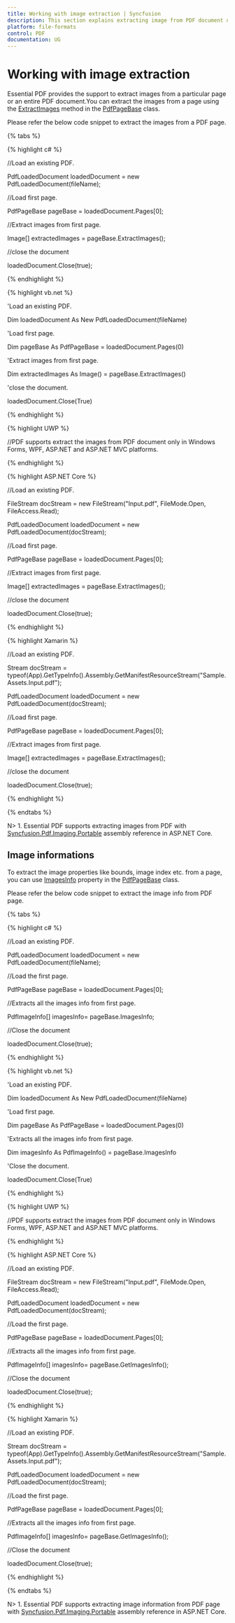 ```yaml
---
title: Working with image extraction | Syncfusion
description: This section explains extracting image from PDF document using Essential PDF
platform: file-formats
control: PDF
documentation: UG
---
```

# Working with image extraction

Essential PDF provides the support to extract images from a particular page or an entire PDF document.You can extract the images from a page using the [ExtractImages](https://help.syncfusion.com/cr/file-formats/Syncfusion.Pdf.Base~Syncfusion.Pdf.PdfPageBase~ExtractImages().html) method in the [PdfPageBase](https://help.syncfusion.com/cr/file-formats/Syncfusion.Pdf.Base~Syncfusion.Pdf.PdfPageBase.html) class.

Please refer the below code snippet to extract the images from a PDF page.

{% tabs %}  

{% highlight c# %}


//Load an existing PDF.

PdfLoadedDocument loadedDocument = new PdfLoadedDocument(fileName);

//Load first page.

PdfPageBase pageBase = loadedDocument.Pages[0];

//Extract images from first page.

Image[] extractedImages = pageBase.ExtractImages();

//close the document

loadedDocument.Close(true);





{% endhighlight %}

{% highlight vb.net %}


'Load an existing PDF.

Dim loadedDocument As New PdfLoadedDocument(fileName)

'Load first page.

Dim pageBase As PdfPageBase = loadedDocument.Pages(0)

'Extract images from first page.

Dim extractedImages As Image() = pageBase.ExtractImages()

'close the document.

loadedDocument.Close(True)





{% endhighlight %}

{% highlight UWP %}

//PDF supports extract the images from PDF document only in Windows Forms, WPF, ASP.NET and ASP.NET MVC platforms.

{% endhighlight %}

{% highlight ASP.NET Core %}


//Load an existing PDF.

FileStream docStream = new FileStream("Input.pdf", FileMode.Open, FileAccess.Read);

PdfLoadedDocument loadedDocument = new PdfLoadedDocument(docStream);

//Load first page.

PdfPageBase pageBase = loadedDocument.Pages[0];

//Extract images from first page.

Image[] extractedImages = pageBase.ExtractImages();

//close the document

loadedDocument.Close(true);





{% endhighlight %}

{% highlight Xamarin %}


//Load an existing PDF.

Stream docStream = typeof(App).GetTypeInfo().Assembly.GetManifestResourceStream("Sample.Assets.Input.pdf");

PdfLoadedDocument loadedDocument = new PdfLoadedDocument(docStream);

//Load first page.

PdfPageBase pageBase = loadedDocument.Pages[0];

//Extract images from first page.

Image[] extractedImages = pageBase.ExtractImages();

//close the document

loadedDocument.Close(true);





{% endhighlight %}

{% endtabs %}  

N> 1. Essential PDF supports extracting images from PDF with [Syncfusion.Pdf.Imaging.Portable](https://www.nuget.org/packages/Syncfusion.Pdf.Imaging.Net.Core) assembly reference in ASP.NET Core.


## Image informations

To extract the image properties like bounds, image index etc. from a page, you can use [ImagesInfo](https://help.syncfusion.com/cr/file-formats/Syncfusion.Pdf.Base~Syncfusion.Pdf.PdfPageBase~ImagesInfo.html) property in the [PdfPageBase](https://help.syncfusion.com/cr/file-formats/Syncfusion.Pdf.Base~Syncfusion.Pdf.PdfPageBase.html) class.

Please refer the below code snippet to extract the image info from PDF page.

{% tabs %}  

{% highlight c# %}


//Load an existing PDF.

PdfLoadedDocument loadedDocument = new PdfLoadedDocument(fileName);

//Load the first page.

PdfPageBase pageBase = loadedDocument.Pages[0];

//Extracts all the images info from first page.

PdfImageInfo[] imagesInfo= pageBase.ImagesInfo;

//Close the document

loadedDocument.Close(true);



{% endhighlight %}

{% highlight vb.net %}


'Load an existing PDF.

Dim loadedDocument As New PdfLoadedDocument(fileName)

'Load first page.

Dim pageBase As PdfPageBase = loadedDocument.Pages(0)

'Extracts all the images info from first page.

Dim imagesInfo As PdfImageInfo() = pageBase.ImagesInfo

'Close the document.

loadedDocument.Close(True)



{% endhighlight %}

{% highlight UWP %}

//PDF supports extract the images from PDF document only in Windows Forms, WPF, ASP.NET and ASP.NET MVC platforms.

{% endhighlight %}

{% highlight ASP.NET Core %}


//Load an existing PDF.

FileStream docStream = new FileStream("Input.pdf", FileMode.Open, FileAccess.Read);

PdfLoadedDocument loadedDocument = new PdfLoadedDocument(docStream);

//Load the first page.

PdfPageBase pageBase = loadedDocument.Pages[0];

//Extracts all the images info from first page.

PdfImageInfo[] imagesInfo= pageBase.GetImagesInfo();

//Close the document

loadedDocument.Close(true);



{% endhighlight %}

{% highlight Xamarin %}


//Load an existing PDF.

Stream docStream = typeof(App).GetTypeInfo().Assembly.GetManifestResourceStream("Sample.Assets.Input.pdf");

PdfLoadedDocument loadedDocument = new PdfLoadedDocument(docStream);

//Load the first page.

PdfPageBase pageBase = loadedDocument.Pages[0];

//Extracts all the images info from first page.

PdfImageInfo[] imagesInfo= pageBase.GetImagesInfo();

//Close the document

loadedDocument.Close(true);



{% endhighlight %}

{% endtabs %}

N> 1. Essential PDF supports extracting image information from PDF page with [Syncfusion.Pdf.Imaging.Portable](https://www.nuget.org/packages/Syncfusion.Pdf.Imaging.Net.Core) assembly reference in ASP.NET Core.